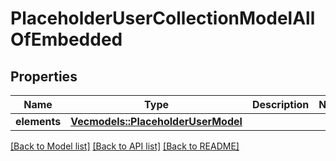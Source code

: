 # PlaceholderUserCollectionModelAllOfEmbedded

## Properties

Name | Type | Description | Notes
------------ | ------------- | ------------- | -------------
**elements** | [**Vec<models::PlaceholderUserModel>**](PlaceholderUserModel.md) |  | 

[[Back to Model list]](../README.md#documentation-for-models) [[Back to API list]](../README.md#documentation-for-api-endpoints) [[Back to README]](../README.md)


